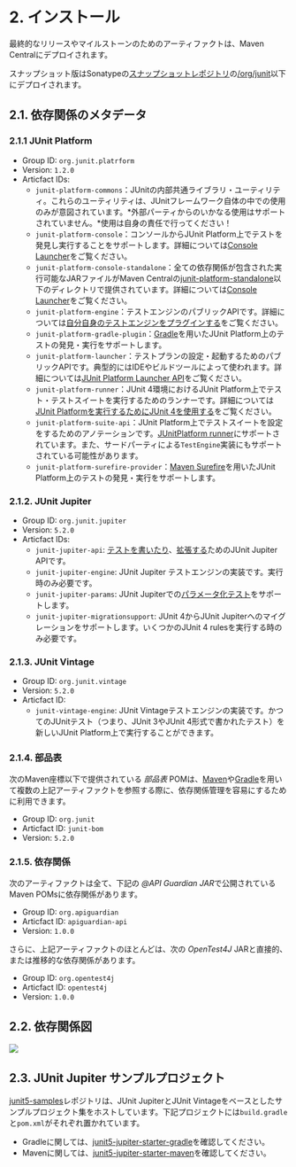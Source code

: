 # 2. インストール
最終的なリリースやマイルストーンのためのアーティファクトは、Maven Centralにデプロイされます。

スナップショット版はSonatypeの[スナップショットレポジトリ](https://oss.sonatype.org/content/repositories/snapshots)の[/org/junit](https://oss.sonatype.org/content/repositories/snapshots/org/junit/)以下にデプロイされます。

## 2.1. 依存関係のメタデータ
### 2.1.1 JUnit Platform
- Group ID: `org.junit.platrform`
- Version: `1.2.0`
- Articfact IDs:
    - `junit-platform-commons`：JUnitの内部共通ライブラリ・ユーティリティ。これらのユーティリティは、JUnitフレームワーク自体の中での使用のみが意図されています。*外部パーティからのいかなる使用はサポートされていません。*使用は自身の責任で行ってください！
    - `junit-platform-console`：コンソールからJUnit Platform上でテストを発見し実行することをサポートします。詳細については[Console Launcher]()をご覧ください。
    - `junit-platform-console-standalone`：全ての依存関係が包含された実行可能なJARファイルがMaven Centralの[junit-platform-standalone](https://repo1.maven.org/maven2/org/junit/platform/junit-platform-console-standalone)以下のディレクトリで提供されています。詳細については[Console Launcher]()をご覧ください。
    - `junit-platform-engine`：テストエンジンのパブリックAPIです。詳細については[自分自身のテストエンジンをプラグインする]()をご覧ください。
    - `junit-platform-gradle-plugin`：[Gradle]()を用いたJUnit Platform上のテストの発見・実行をサポートします。
    - `junit-platform-launcher`：テストプランの設定・起動するためのパブリックAPIです。典型的にはIDEやビルドツールによって使われます。詳細については[JUnit Platform Launcher API]()をご覧ください。
    - `junit-platform-runner`：JUnit 4環境におけるJUnit Platform上でテスト・テストスイートを実行するためのランナーです。詳細については[JUnit Platformを実行するためにJUnit 4を使用する]()をご覧ください。
    - `junit-platform-suite-api`：JUnit Platform上でテストスイートを設定をするためのアノテーションです。[JUnitPlatform runner]()にサポートされています。また、サードパーティによる`TestEngine`実装にもサポートされている可能性があります。
    - `junit-platform-surefire-provider`：[Maven Surefire]()を用いたJUnit Platform上のテストの発見・実行をサポートします。

### 2.1.2. JUnit Jupiter
- Group ID: `org.junit.jupiter`
- Version: `5.2.0`
- Articfact IDs:
    - `junit-jupiter-api`: [テストを書いたり]()、[拡張する]()ためのJUnit Jupiter APIです。
    - `junit-jupiter-engine`: JUnit Jupiter テストエンジンの実装です。実行時のみ必要です。
    - `junit-jupiter-params`: JUnit Jupiterでの[パラメータ化テスト]()をサポートします。
    - `junit-jupiter-migrationsupport`: JUnit 4からJUnit Jupiterへのマイグレーションをサポートします。いくつかのJUnit 4 rulesを実行する時のみ必要です。

### 2.1.3. JUnit Vintage
- Group ID: `org.junit.vintage`
- Version: `5.2.0`
- Articfact ID:
    - `junit-vintage-engine`: JUnit Vintageテストエンジンの実装です。かつてのJUnitテスト（つまり、JUnit 3やJUnit 4形式で書かれたテスト）を新しいJUnit Platform上で実行することができます。

### 2.1.4. 部品表
次のMaven座標以下で提供されている *部品表* POMは、[Maven](https://maven.apache.org/guides/introduction/introduction-to-dependency-mechanism.html#Importing_Dependencies)や[Gradle](https://docs.gradle.org/current/userguide/managing_transitive_dependencies.html#sec:bom_import)を用いて複数の上記アーティファクトを参照する際に、依存関係管理を容易にするために利用できます。

- Group ID: `org.junit`
- Articfact ID: `junit-bom`
- Version: `5.2.0`

### 2.1.5. 依存関係
次のアーティファクトは全て、下記の *@API Guardian JAR*で公開されているMaven POMsに依存関係があります。
- Group ID: `org.apiguardian`
- Articfact ID: `apiguardian-api`
- Version: `1.0.0`

さらに、上記アーティファクトのほとんどは、次の *OpenTest4J* JARと直接的、または推移的な依存関係があります。

- Group ID: `org.opentest4j`
- Articfact ID: `opentest4j`
- Version: `1.0.0`

## 2.2. 依存関係図

![](https://junit.org/junit5/docs/5.2.0/user-guide/images/component-diagram.svg)

## 2.3. JUnit Jupiter サンプルプロジェクト
[junit5-samples](https://github.com/junit-team/junit5-samples)レポジトリは、JUnit JupiterとJUnit Vintageをベースとしたサンプルプロジェクト集をホストしています。下記プロジェクトには`build.gradle`と`pom.xml`がそれぞれ置かれています。

- Gradleに関しては、[junit5-jupiter-starter-gradle](https://github.com/junit-team/junit5-samples/tree/r5.2.0/junit5-jupiter-starter-gradle)を確認してください。
- Mavenに関しては、[junit5-jupiter-starter-maven](https://github.com/junit-team/junit5-samples/tree/r5.2.0/junit5-jupiter-starter-maven)を確認してください。
